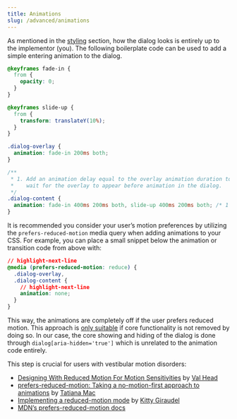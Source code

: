 ```yaml
---
title: Animations
slug: /advanced/animations
---
```


As mentioned in the [styling](usage.styling.md) section, how the dialog looks is entirely up to the implementor (you). The following boilerplate code can be used to add a simple entering animation to the dialog.

```css
@keyframes fade-in {
  from {
    opacity: 0;
  }
}

@keyframes slide-up {
  from {
    transform: translateY(10%);
  }
}

.dialog-overlay {
  animation: fade-in 200ms both;
}

/**
 * 1. Add an animation delay equal to the overlay animation duration to
 *    wait for the overlay to appear before animation in the dialog.
 */
.dialog-content {
  animation: fade-in 400ms 200ms both, slide-up 400ms 200ms both; /* 1 */
}
```

It is recommended you consider your user’s motion preferences by utilizing the `prefers-reduced-motion` media query when adding animations to your CSS. For example, you can place a small snippet below the animation or transition code from above with:

```css
// highlight-next-line
@media (prefers-reduced-motion: reduce) {
  .dialog-overlay,
  .dialog-content {
    // highlight-next-line
    animation: none;
  }
}
```

This way, the animations are completely off if the user prefers reduced motion. This approach is [only suitable](https://css-tricks.com/revisiting-prefers-reduced-motion-the-reduced-motion-media-query/#taking-it-to-code) if core functionality is not removed by doing so. In our case, the core showing and hiding of the dialog is done through `dialog[aria-hidden='true']` which is unrelated to the animation code entirely.

This step is crucial for users with vestibular motion disorders:

- [Designing With Reduced Motion For Motion Sensitivities](https://www.smashingmagazine.com/2020/09/design-reduced-motion-sensitivities/) by [Val Head](https://valhead.com/)
- [prefers-reduced-motion: Taking a no-motion-first approach to animations](https://www.tatianamac.com/posts/prefers-reduced-motion/) by [Tatiana Mac](https://www.tatianamac.com/)
- [Implementing a reduced-motion mode](https://kittygiraudel.com/2018/03/19/implementing-a-reduced-motion-mode/) by [Kitty Giraudel](https://kittygiraudel.com/)
- [MDN’s prefers-reduced-motion docs](https://developer.mozilla.org/en-US/docs/Web/CSS/@media/prefers-reduced-motion)
